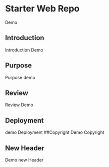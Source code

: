 # Starter Web Repo
Demo
## Introduction
Introduction Demo
## Purpose
Purpose demo
## Review
Review Demo
## Deployment
demo Deployment
##Copyright
Demo Copyright
## New Header
Demo new Header